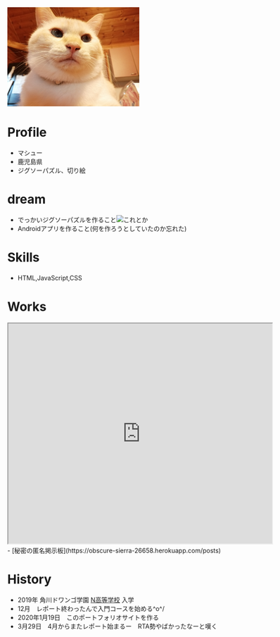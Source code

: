 <img src="IMG_20191010_172101.jpg" width="300">

# Profile
- マシュー
- 鹿児島県
- ジグソーパズル、切り絵
# dream
- でっかいジグソーパズルを作ること![これとか](https://www.amazon.co.jp/dp/B004O0TP3U/ref=cm_sw_r_tw_dp_U_x_.siGEb15MWVJQ)
- Androidアプリを作ること(何を作ろうとしていたのか忘れた)
# Skills
- HTML,JavaScript,CSS　
# Works
<iframe src="https://www.openprocessing.org/sketch/825174/embed/" width="600" height="500"></iframe>
- [秘密の匿名掲示板](https://obscure-sierra-26658.herokuapp.com/posts)

# History
- 2019年 角川ドワンゴ学園 [N高等学校](https://nnn.ed.jp/) 入学
- 12月　レポート終わったんで入門コースを始める\^o^/
- 2020年1月19日　このポートフォリオサイトを作る
- 3月29日　4月からまたレポート始まるー　RTA勢やばかったなーと嘆く
